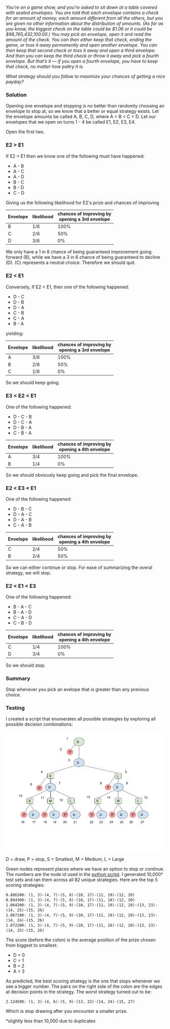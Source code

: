_You’re on a game show, and you’re asked to sit down at a table covered with sealed envelopes. You are told that each envelope contains a check for an amount of money, each amount different from all the others, but you are given no other information about the distribution of amounts. (As far as you know, the biggest check on the table could be $1.06 or it could be $98,765,432,100.00.) You may pick an envelope, open it and read the amount of the check. You can then either keep that check, ending the game, or toss it away permanently and open another envelope. You can then keep that second check or toss it away and open a third envelope. And then you can keep the third check or throw it away and pick a fourth envelope. But that’s it — if you open a fourth envelope, you have to keep that check, no matter how paltry it is._

_What strategy should you follow to maximize your chances of getting a nice payday?_

### Solution

Opening one envelope and stopping is no better than randomly choosing an envelope to stop at, so we know that a better or equal strategy exists.  Let the envelope amounts be called A, B, C, D, where A < B < C < D.  Let our envelopes that we open on turns 1 - 4 be called E1, E2, E3, E4.

Open the first two.  

### E2 > E1

If E2 > E1 then we know one of the following must have happened:

* A - B
* A - C
* A - D
* B - C
* B - D
* C - D

Giving us the following likelihood for E2's prize and chances of improving

| Envelope | likelihood | chances of improving by<br>opening a 3rd envelope |
| -------- | ---------- | ------------------------------------------------- |
| B | 1/6 | 100% |
| C | 2/6 | 50% |
| D | 3/6 | 0% |

We only have a 1 in 6 chance of being guaranteed improvement going forward (B), while we have a 3 in 6 chance of being guaranteed to decline (D).  (C) represents a neutral choice.  Therefore we should quit.

### E2 < E1

Conversely, If E2 < E1, then one of the following happened:

* D - C
* D - B
* D - A
* C - B
* C - A
* B - A

yielding:

| Envelope | likelihood | chances of improving by<br>opening a 3rd envelope |
| -------- | ---------- | ------------------------------------------------- |
| A | 3/6 | 100% |
| B | 2/6 | 50% |
| C | 1/6 | 0% |

So we should keep going.

### E3 < E2 < E1

One of the following happened:

* D - C - B
* D - C - A
* D - B - A
* C - B - A

| Envelope | likelihood | chances of improving by<br>opening a 4th envelope |
| -------- | ---------- | ------------------------------------------------- |
| A | 3/4 | 100% |
| B | 1/4 | 0% | 

So we should obviously keep going and pick the final envelope.

###  E2 < E3 < E1

One of the following happened:

* D - B - C
* D - A - C
* D - A - B
* C - A - B

| Envelope | likelihood | chances of improving by<br>opening a 4th envelope |
| -------- | ---------- | ------------------------------------------------- |
| C | 2/4 | 50% |
| B | 2/4 | 50% |

So we can either continue or stop.  For ease of summarizing the overal strategy, we will stop.

###  E2 < E1 < E3

One of the following happened:

* B - A - C
* B - A - D
* C - A - D
* C - B - D

| Envelope | likelihood | chances of improving by<br>opening a 4th envelope |
| -------- | ---------- | ------------------------------------------------- |
| C | 1/4 | 100% |
| D | 3/4 | 0% |

So we should stop.

### Summary

Stop whenever you pick an evelope that is greater than any previous choice.

### Testing

I created a script that enumerates all possible strategies by exploring all possible decision combinations:

![decision tree](https://github.com/nabraham/538-riddler/raw/master/2017.06.09_classic_payout/Envelopes.png)

D = draw, P = stop, S = Smallest, M = Medium, L = Large

Green nodes represent places where we have an option to stop or continue.  The numbers are the node id used in the [python script](./payout.py).  I generated 10,000* test sets and ran them across all 82 unique strategies.  Here are the top  5 scoring strategies:

```
0.886300: (1, 3)-(4, 7)-(5, 8)-(10, 17)-(11, 19)-(12, 20)
0.894300: (1, 3)-(4, 7)-(5, 8)-(10, 17)-(11, 18)-(12, 20)
1.064200: (1, 3)-(4, 7)-(5, 9)-(10, 17)-(11, 19)-(12, 20)-(13, 23)-(14, 25)-(15, 26)
1.067100: (1, 3)-(4, 7)-(5, 9)-(10, 17)-(11, 19)-(12, 20)-(13, 23)-(14, 24)-(15, 26)
1.072200: (1, 3)-(4, 7)-(5, 9)-(10, 17)-(11, 18)-(12, 20)-(13, 23)-(14, 25)-(15, 26)
```
The score (before the colon) is the average position of the prize chosen from biggest to smallest:

* D = 0
* C = 1
* B = 2
* A = 3

As predicted, the best scoring strategy is the one that stops whenever we see a bigger number.  The pairs on the right side of the colon are the edges at decision points in the strategy.  The worst strategy turned out to be:

```
2.124500: (1, 3)-(4, 6)-(5, 9)-(13, 22)-(14, 24)-(15, 27)
```
Which is stop drawing after you encounter a smaller prize.


*slightly less than 10,000 due to duplicates
